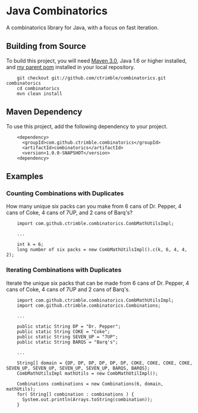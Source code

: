 # Java Combinatorics

  A combinatorics library for Java, with a focus on fast iteration.

## Building from Source

  To build this project, you will need [Maven 3.0](http://maven.apache.org/), Java 1.6 or higher installed, and [my parent pom](https://github.com/ctrimble/parent-pom) installed in your local repository.

        git checkout git://github.com/ctrimble/combinatorics.git combinatorics
        cd combinatorics
        mvn clean install

## Maven Dependency

  To use this project, add the following dependency to your project.

        <dependency>
          <groupId>com.github.ctrimble.combinatorics</groupId>
          <artifactId>combinatorics</artifactId>
          <version>1.0.0-SNAPSHOT</version>
        <dependency>

## Examples

### Counting Combinations with Duplicates

  How many unique six packs can you make from 6 cans of Dr. Pepper, 4 cans of Coke, 4 cans of 7UP, and 2 cans of Barq's?

        import com.github.ctrimble.combinatorics.CombMathUtilsImpl;
        
        ...
        
        int k = 6;
        long number of six packs = new CombMathUtilsImpl().c(k, 6, 4, 4, 2);

### Iterating Combinations with Duplicates

  Iterate the unique six packs that can be made from 6 cans of Dr. Pepper, 4 cans of Coke, 4 cans of 7UP and 2 cans of Barq's.

        import com.github.ctrimble.combinatorics.CombMathUtilsImpl;
        import com.github.ctrimble.combinatorics.Combinations;
        
        ...

        public static String DP = "Dr. Pepper";
        public static String COKE = "Coke";
        public static String SEVEN_UP = "7UP";
        public static String BARQS = "Barq's";
        
        ...
        
        String[] domain = {DP, DP, DP, DP, DP, DP, COKE, COKE, COKE, COKE, SEVEN_UP, SEVEN_UP, SEVEN_UP, SEVEN_UP, BARQS, BARQS};
        CombMathUtilsImpl mathUtils = new CombMathUtilImpl();
        
        Combinations combinations = new Combinations(6, domain, mathUtils);
        for( String[] combination : combinations ) {
          System.out.println(Arrays.toString(combination));
        }

